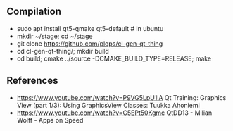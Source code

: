 
## Compilation

- sudo apt install qt5-qmake qt5-default # in ubuntu
- mkdir ~/stage; cd ~/stage
- git clone https://github.com/plops/cl-gen-qt-thing
- cd cl-gen-qt-thing/; mkdir build
- cd build; cmake ../source -DCMAKE_BUILD_TYPE=RELEASE; make

## References

- https://www.youtube.com/watch?v=P9VG5LpU1lA Qt Training: Graphics View (part 1/3): Using GraphicsView Classes: Tuukka Ahoniemi 
- https://www.youtube.com/watch?v=C5EPt50Kgmc QtDD13 - Milian Wolff - Apps on Speed 
